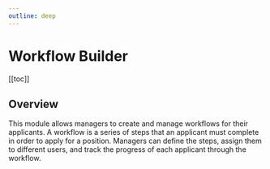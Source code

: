 ```yaml
---
outline: deep
---
```


# Workflow Builder

[[toc]]

## Overview
This module allows managers to create and manage workflows for their applicants. A workflow is a series of steps that an applicant must complete in order to apply for a position. Managers can define the steps, assign them to different users, and track the progress of each applicant through the workflow.